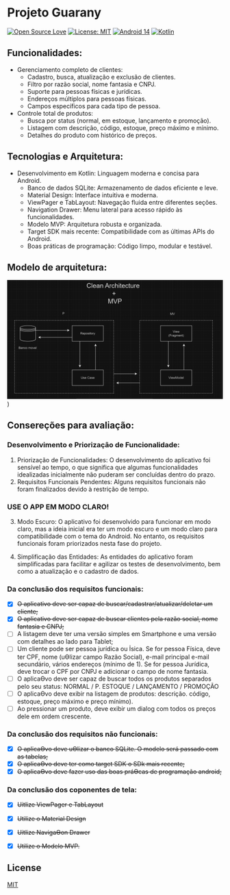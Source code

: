 # Projeto Guarany

[![Open Source Love](https://badges.frapsoft.com/os/v1/open-source.svg?v=102)](https://opensource.org/licenses/licenses/MIT) [![License: MIT](https://img.shields.io/badge/License-MIT-yellow.svg)](https://opensource.org/licenses/MIT) [![Android 14](https://img.shields.io/badge/Android-14-green.svg)](https://developer.android.com/about/versions/14) [![Kotlin](https://img.shields.io/badge/Kotlin-null-purple.svg)](https://kotlinlang.org/)


## Funcionalidades:

- Gerenciamento completo de clientes:
    - Cadastro, busca, atualização e exclusão de clientes.
    - Filtro por razão social, nome fantasia e CNPJ.
    - Suporte para pessoas físicas e jurídicas.
    - Endereços múltiplos para pessoas físicas.
    - Campos específicos para cada tipo de pessoa.
- Controle total de produtos:
    - Busca por status (normal, em estoque, lançamento e promoção).
    - Listagem com descrição, código, estoque, preço máximo e mínimo.
    - Detalhes do produto com histórico de preços.

## Tecnologias e Arquitetura:

- Desenvolvimento em Kotlin: Linguagem moderna e concisa para Android.
    - Banco de dados SQLite: Armazenamento de dados eficiente e leve.
    - Material Design: Interface intuitiva e moderna.
    - ViewPager e TabLayout: Navegação fluida entre diferentes seções.
    - Navigation Drawer: Menu lateral para acesso rápido às funcionalidades.
    - Modelo MVP: Arquitetura robusta e organizada.
    - Target SDK mais recente: Compatibilidade com as últimas APIs do Android.
    - Boas práticas de programação: Código limpo, modular e testável.

## Modelo de arquitetura:

![arquitetura.png](arquitetura.png))

## Consereções para avaliação:

### Desenvolvimento e Priorização de Funcionalidade:
1. Priorização de Funcionalidades:
   O desenvolvimento do aplicativo foi sensível ao tempo, o que significa que algumas funcionalidades idealizadas inicialmente não puderam ser concluídas dentro do prazo.
2. Requisitos Funcionais Pendentes:
   Alguns requisitos funcionais não foram finalizados devido à restrição de tempo.

### USE O APP EM MODO CLARO!
3. Modo Escuro:
   O aplicativo foi desenvolvido para funcionar em modo claro, mas a ideia inicial era ter um modo escuro e um modo claro para compatibilidade com o tema do Android. No entanto, os requisitos funcionais foram priorizados nesta fase do projeto.

4. Simplificação das Entidades:
   As entidades do aplicativo foram simplificadas para facilitar e agilizar os testes de desenvolvimento, bem como a atualização e o cadastro de dados.

### Da conclusão dos requisitos funcionais:

- [x] ~~O aplicativo deve ser capaz de buscar/cadastrar/atualizar/deletar um cliente;~~
- [x] ~~O aplicativo deve ser capaz de buscar clientes pela razão social, nome fantasia e CNPJ;~~
- [ ] A listagem deve ter uma versão simples em Smartphone e uma versão com detalhes ao lado para Tablet;
- [ ] Um cliente pode ser pessoa jurídica ou İsica. Se for pessoa Física, deve ter CPF, nome (uƟlizar campo Razão Social), e-mail principal e-mail secundário, vários endereços (mínimo de 1). Se for pessoa Jurídica, deve trocar o CPF por CNPJ e adicionar o campo de nome fantasia.
- [ ]  O aplicaƟvo deve ser capaz de buscar todos os produtos separados pelo seu status: NORMAL / P. ESTOQUE / LANÇAMENTO / PROMOÇÃO
- [ ] O aplicaƟvo deve exibir na listagem de produtos: descrição. código, estoque, preço máximo e preço mínimo).
- [ ] Ao pressionar um produto, deve exibir um dialog com todos os preços dele em ordem crescente.

### Da conclusão dos requisitos não funcionais:

- [x] ~~O aplicaƟvo deve uƟlizar o banco SQLite. O modelo será passado com as tabelas;~~
- [x] ~~O aplicaƟvo deve ter como target SDK o SDk mais recente;~~
- [x] ~~O aplicaƟvo deve fazer uso das boas práƟcas de programação android;~~

### Da conclusão dos coponentes de tela:

- [x] ~~Uitlize ViewPager e TabLayout~~
- [x] ~~Utilize o Material Design~~
- [x] ~~Uitlize NavigaƟon Drawer~~
- [x] ~~Utilize o Modelo MVP.~~


## License

[MIT](https://choosealicense.com/licenses/mit/)

